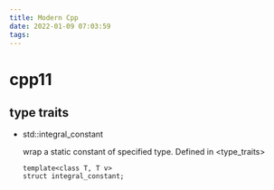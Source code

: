 ```yaml
---
title: Modern Cpp
date: 2022-01-09 07:03:59
tags:
---
```


# cpp11

## type traits
* std::integral_constant

    wrap a static constant of specified type. Defined in <type_traits>
    ```
    template<class T, T v>
    struct integral_constant;
    ``` 
